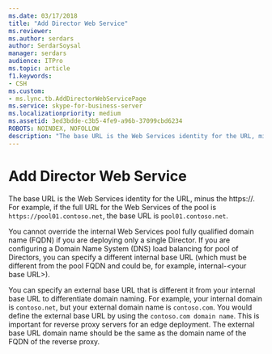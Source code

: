 ```yaml
---
ms.date: 03/17/2018
title: "Add Director Web Service"
ms.reviewer: 
ms.author: serdars
author: SerdarSoysal
manager: serdars
audience: ITPro
ms.topic: article
f1.keywords:
- CSH
ms.custom:
- ms.lync.tb.AddDirectorWebServicePage
ms.service: skype-for-business-server
ms.localizationpriority: medium
ms.assetid: 3ed3bdde-c3b5-4fe9-a96b-37099cbd6234
ROBOTS: NOINDEX, NOFOLLOW
description: "The base URL is the Web Services identity for the URL, minus the https://. For example, if the full URL for the Web Services of the pool is `https://pool01.contoso.net`, the base URL is `pool01.contoso.net`."
---
```


# Add Director Web Service
 
The base URL is the Web Services identity for the URL, minus the https://. For example, if the full URL for the Web Services of the pool is `https://pool01.contoso.net`, the base URL is `pool01.contoso.net`.
  
You cannot override the internal Web Services pool fully qualified domain name (FQDN) if you are deploying only a single Director. If you are configuring a Domain Name System (DNS) load balancing for pool of Directors, you can specify a different internal base URL (which must be different from the pool FQDN and could be, for example, internal-\<your base URL\>).
  
You can specify an external base URL that is different it from your internal base URL to differentiate domain naming. For example, your internal domain is `contoso.net`, but your external domain name is `contoso.com`. You would define the external base URL by using the `contoso.com domain name`. This is important for reverse proxy servers for an edge deployment. The external base URL domain name should be the same as the domain name of the FQDN of the reverse proxy. 
  


